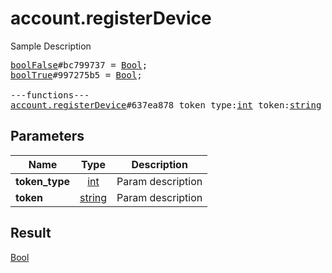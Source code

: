 # account.registerDevice

Sample Description

<pre>
<a href="../constructor/boolFalse">boolFalse</a>#bc799737 = <a href="../type/Bool.md">Bool</a>;
<a href="../constructor/boolTrue">boolTrue</a>#997275b5 = <a href="../type/Bool.md">Bool</a>;

---functions---
<a href="../method/account.registerDevice.md">account.registerDevice</a>#637ea878 token_type:<a href="../type/int.md">int</a> token:<a href="../type/string.md">string</a> = <a href="../type/Bool.md">Bool</a>;</pre>
## Parameters

| Name | Type | Description |
|------|:----:|-------------|
| **token_type** | <a href="../type/int.md">int</a> | Param description |
| **token** | <a href="../type/string.md">string</a> | Param description |

## Result

<a href="../type/Bool.md">Bool</a>

